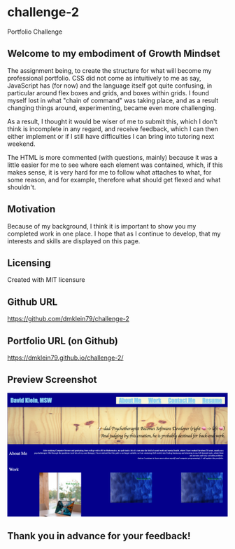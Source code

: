 # challenge-2
Portfolio Challenge

## Welcome to my embodiment of Growth Mindset
The assignment being, to create the structure for what will become my professional portfolio. CSS did not come as intuitively to me as say, JavaScript has (for now) and the language itself got quite confusing, in particular around flex boxes and grids, and boxes within grids. I found myself lost in what "chain of command" was taking place, and as a result changing things around, experimenting, became even more challenging.

As a result, I thought it would be wiser of me to submit this, which I don't think is incomplete in any regard, and receive feedback, which I can then either implement or if I still have difficulties I can bring into tutoring next weekend.

The HTML is more commented (with questions, mainly) because it was a little easier for me to see where each element was contained, which, if this makes sense, it is very hard for me to follow what attaches to what, for some reason, and for example, therefore what should get flexed and what shouldn't.

## Motivation
Because of my background, I think it is important to show you my completed work in one place. I hope that as I continue to develop, that my interests and skills are displayed on this page.

## Licensing
Created with MIT licensure

## Github URL
https://github.com/dmklein79/challenge-2

## Portfolio URL (on Github)
https://dmklein79.github.io/challenge-2/

## Preview Screenshot
![alt text](./_Users_davidklein_bootcamp_week2challenge_challenge-2_index.html.png "screenshot snippet")

## Thank you in advance for your feedback!

